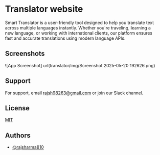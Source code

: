 
# Translator website

Smart Translator is a user-friendly tool designed to help you translate text across multiple languages instantly. Whether you're traveling, learning a new language, or working with international clients, our platform ensures fast and accurate translations using modern language APIs.


## Screenshots

![App Screenshot] url(translator/img/Screenshot 2025-05-20 192626.png)


## Support

For support, email rajsh98263@gmail.com or join our Slack channel.


## License

[MIT](https://choosealicense.com/licenses/mit/)


## Authors

- [@rajsharma810](https://www.github.com/rajsharma810)

